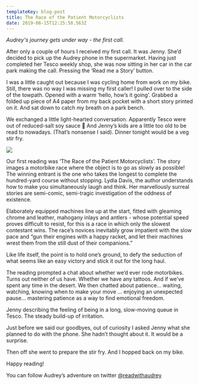 ```yaml
---
templateKey: blog-post
title: The Race of the Patient Motorcyclists
date: 2019-06-15T12:25:58.563Z
---
```


_Audrey's journey gets under way - the first call._

After only a couple of hours I received my first call. It was Jenny. She’d decided to pick up the Audrey phone in the supermarket. Having just completed her Tesco weekly shop, she was now sitting in her car in the car park making the call. Pressing the ‘Read me a Story’ button.

I was a little caught out because I was cycling home from work on my bike. Still, there was no way I was missing my first caller! I pulled over to the side of the towpath. Opened with a warm ‘hello, how’s it going’. Grabbed a folded up piece of A4 paper from my back pocket with a short story printed on it. And sat down to catch my breath on a park bench.

We exchanged a little light-hearted conversation. Apparently Tesco were out of reduced-salt soy sauce  And Jenny’s kids are a little too old to be read to nowadays. (That’s nonsense I said). Dinner tonight would be a veg stir fry.

![](/images/uploads/motorbike-post-1.jpg)

Our first reading was ‘The Race of the Patient Motorcyclists’. The story images a motorbike race where the object is to go as slowly as possible! The winning entrant is the one who takes the longest to complete the hundred-yard course without stopping. Lydia Davis, the author understands how to make you simultaneously laugh and think. Her marvellously surreal stories are semi-comic, semi-tragic investigation of the oddness of existence.

Elaborately equipped machines line up at the start, fitted with gleaming chrome and leather, mahogany inlays and antlers - whose potential speed proves difficult to resist, for this is a race in which only the slowest contestant wins. The race’s novices inevitably grow impatient with the slow pace and “gun their engines with a happy racket, and let their machines wrest them from the still dust of their companions.”

Like life itself, the point is to hold one’s ground, to defy the seduction of what seems like an easy victory and stick it out for the long haul.

The reading prompted a chat about whether we’d ever rode motorbikes. Turns out neither of us have. Whether we have any tattoos. And if we’ve spent any time in the desert. We then chatted about patience… waiting, watching, knowing when to make your move … enjoying an unexpected pause… mastering patience as a way to find emotional freedom.

Jenny describing the feeling of being in a long, slow-moving queue in Tesco. The steady build-up of irritation.

Just before we said our goodbyes, out of curiosity I asked Jenny what she planned to do with the phone. She hadn’t thought about it. It would be a surprise.

Then off she went to prepare the stir fry. And I hopped back on my bike.

Happy reading!

You can follow Audrey’s adventure on twitter [@readwithaudrey](https://twitter.com/readwithaudrey)
